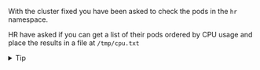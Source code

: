 With the cluster fixed you have been asked to check the pods in the `hr` namespace.

HR have asked if you can get a list of their pods ordered by CPU usage and place the results in a file at `/tmp/cpu.txt`

<details>
  <summary>Tip</summary>
  <p>
  <code>
  kubectl top -n hr --sort-by=cpu > /tmp/cpu.txt
  </code>
  </p>
</details>